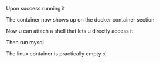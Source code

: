 Upon success running it

The container now shows up on the docker container section

Now u can attach a shell that lets u directly access it

Then run mysql

The linux container is practically empty :(
